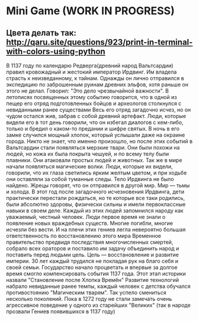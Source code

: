 # Mini Game (WORK IN PROGRESS)
## Цвета делать так: http://qaru.site/questions/923/print-in-terminal-with-colors-using-python
В 1137 году по календарю Редверга(древний народ Вальтсардии) правил кровожадный и жестокий император Ирдвинг. Им владела страсть к неизведанному, к тайнам. Однажды он лично отправился в экспедицию по заброшенным руинам древних эльфов, хотя раньше он этого не делал. Говорил: "Это дело чрезвычайной важности". В летописях посвященных этому событию говорится, что в одной из пещер его отряд подготовленных бойцов и археологов столкнулся с невиданными ранее существами Весь его отряд загадочно исчез, но он чудом остался жив, забрав с собой древний артефакт. Люди, которые видели его в тот день говорили, что он избегал диалогов с кем-либо, только и бредил о каком-то предании и шифре святых. В ночь в его замке случился мощный хлопок, который услышали даже на окраине города. Никто не знает, что именно произошло, но после этих событий в Вальтсардии стали появляться мерзкие твари. Они были похожи на людей, но кожа их была покрыта чешуей, и по всему телу были плавники. Они атаковали простых людей и животных. Так же в мире начали появляться магические волки. Люди, которые их видели, говорили, что их глаза светились ярким желтым цветом, и при ходьбе они оставляли за собой туманные следы. Тело Ирдвинга не было найдено. Жрецы говорят, что он отправился в другой мир. Мир — тьмы и холода. В этот год после загадочного исчезновения Ирдвинга, дети практически перестали рождаться, но те которые все таки родились, были абсолютно здоровы, физически сильны и имели первоклассные навыки в своем деле. Каждый из этих людей запомнился народу как уважаемый, честный человек. Люди первое время не знали о появление новых враждебных существ. Многие погибли, многие исчезли без вести. И на плечи этих гениев легла невероятно большая ответственность по восстановлению этого мира Временное правительство предвидя последствия многочисленных смертей, собрало всех ораторов и поставило им задачу объединить народ и поставить перед людьми цель. Цель — восстановление и развитие империи. 30 лет каждый трудился не покладая рук на благо себя и своей семьи. Государство начало процветать и впервые за долгое время смогло компенсировать события 1137 года. Этот этап историки назвали "Становление после Хлопка Времён" Развитие технологий набрало невиданные ранее темпы, каждый человек с детства обучался противостоянию "Магическим тварям". Так успело смениться несколько поколений. Пока в 1272 году не стали замечать очень агрессивное поведение у одного из старейших "Великих" (так в народе прозвали Гениев появившихся в 1137 году)
